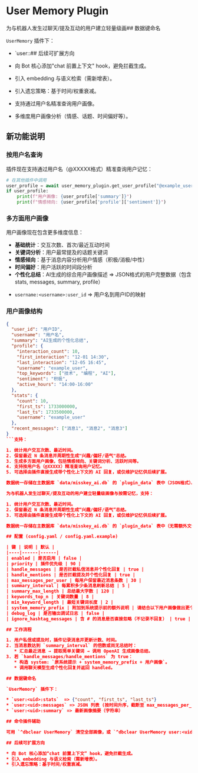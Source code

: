 # User Memory Plugin

为与机器人发生过聊天/提及互动的用户建立轻量级画## 数据键命名

`UserMemory` 插件下：

* `user:<uid>:## 后续可扩展方向

* 向 Bot 核心添加"chat 前置上下文" hook，避免拦截生成。
* 引入 embedding 与语义检索（需新增表）。
* 引入遗忘策略：基于时间/权重衰减。
* 支持通过用户名精准查询用户画像。
* 多维度用户画像分析（情感、话题、时间偏好等）。

## 新功能说明

### 按用户名查询

插件现在支持通过用户名（@XXXXX格式）精准查询用户记忆：

```python
# 在其他插件中调用
user_profile = await user_memory_plugin.get_user_profile("@example_user")
if user_profile:
    print(f"用户画像: {user_profile['summary']}")
    print(f"情感倾向: {user_profile['profile']['sentiment']}")
```

### 多方面用户画像

用户画像现在包含更多维度信息：
- **基础统计**：交互次数、首次/最近互动时间
- **关键词分析**：用户最常提及的话题关键词
- **情感倾向**：基于消息内容分析用户情感（积极/消极/中性）
- **时间偏好**：用户活跃的时间段分析
- **个性化总结**：AI生成的综合用户画像描述 => JSON格式的用户完整数据（包含stats, messages, summary, profile）
* `username:<username>:user_id` => 用户名到用户ID的映射

### 用户画像结构

```json
{
  "user_id": "用户ID",
  "username": "用户名",
  "summary": "AI生成的个性化总结",
  "profile": {
    "interaction_count": 10,
    "first_interaction": "12-01 14:30",
    "last_interaction": "12-05 16:45",
    "username": "example_user",
    "top_keywords": ["技术", "编程", "AI"],
    "sentiment": "积极",
    "active_hours": "14:00-16:00"
  },
  "stats": {
    "count": 10,
    "first_ts": 1733000000,
    "last_ts": 1733500000,
    "username": "example_user"
  },
  "recent_messages": ["消息1", "消息2", "消息3"]
}
```支持：

1. 统计用户交互次数、最近时间。
2. 保留最近 N 条消息并周期性生成"兴趣/偏好/语气"总结。
3. 生成多方面用户画像，包括情感倾向、关键词分析、活跃时间等。
4. 支持按用户名（@XXXXX）精准查询用户记忆。
5. 可选择由插件直接生成带个性化上下文的 AI 回复，或仅维护记忆供后续扩展。

数据统一存储在主数据库 `data/misskey_ai.db` 的 `plugin_data` 表中（JSON格式）。mory Plugin

为与机器人发生过聊天/提及互动的用户建立轻量级画像与按需记忆，支持：

1. 统计用户交互次数、最近时间。
2. 保留最近 N 条消息并周期性生成“兴趣/偏好/语气”总结。
3. 可选择由插件直接生成带个性化上下文的 AI 回复，或仅维护记忆供后续扩展。

数据统一存储在主数据库 `data/misskey_ai.db` 的 `plugin_data` 表中（无需额外文件）。

## 配置 (config.yaml / config.yaml.example)

| 键 | 说明 | 默认 |
|----|------|------|
| enabled | 是否启用 | false |
| priority | 插件优先级 | 90 |
| handle_messages | 是否拦截私信消息并个性化回复 | true |
| handle_mentions | 是否拦截提及并个性化回复 | true |
| max_messages_per_user | 每用户保留最近消息条数 | 30 |
| summary_interval | 每累积多少条消息刷新总结 | 5 |
| summary_max_length | 总结最大字数 | 120 |
| keywords_top_n | 关键词数量 | 8 |
| min_keyword_length | 最短关键词长度 | 2 |
| system_memory_prefix | 附加到系统提示前的额外说明 | 请结合以下用户画像做出更个性化... |
| debug_log | 是否输出调试日志 | false |
| ignore_hashtag_messages | 含 # 的消息是否直接忽略（不记录不回复） | true |

## 工作流程

1. 用户私信或提及时，插件记录消息并更新计数、时间。
2. 当消息数达到 `summary_interval` 的倍数或尚无总结时：
   * 汇总最近消息 → 提取简单关键词 → 调用 OpenAI 生成画像总结。
3. 若 `handle_messages/handle_mentions` 为 true：
   * 构造 system: `原系统提示 + system_memory_prefix + 用户画像`。
   * 调用聊天模型生成个性化回复并返回 handled。

## 数据键命名

`UserMemory` 插件下：

* `user:<uid>:stats`  => {"count", "first_ts", "last_ts"}
* `user:<uid>:messages` => JSON 列表 (按时间升序，截断至 max_messages_per_user)
* `user:<uid>:summary` => 最新画像摘要（字符串）

## 命令插件辅助

可用 `^dbclear UserMemory` 清空全部画像，或 `^dbclear UserMemory user:<uid>:summary` 清除单个键。

## 后续可扩展方向

* 向 Bot 核心添加“chat 前置上下文” hook，避免拦截生成。
* 引入 embedding 与语义检索（需新增表）。
* 引入遗忘策略：基于时间/权重衰减。

